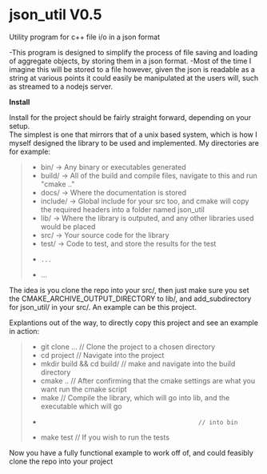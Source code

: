 # json_util V0.5
Utility program for c++ file i/o in a json format


-This program is designed to simplify the process of file saving and loading
of aggregate objects, by storing them in a json format.
-Most of the time I imagine this will be stored to a file however, given the json
is readable as a string at various points it could easily be manipulated at the users
will, such as streamed to a nodejs server.


<b>Install</b>


Install for the project should be fairly straight forward, depending on your setup.  
The simplest is one that mirrors that of a unix based system, which is how I myself
designed the library to be used and implemented.  My directories are for example:
> *	bin/				 -> Any binary or executables generated
> *	build/			   	-> All of the build and compile files, navigate to this and run "cmake .."
> *	docs/				-> Where the documentation is stored
> *	include/		   -> Global include for your src too, and cmake will copy the required headers 
>									into a folder named json_util
> * lib/				    -> Where the library is outputed, and any other libraries used would be placed
> * src/				   -> Your source code for the library
> * test/				   -> Code to test, and store the results for the test
> * 	...
> * ...


The idea is you clone the repo into your src/, then just make sure you set the 
CMAKE_ARCHIVE_OUTPUT_DIRECTORY to lib/, and add_subdirectory for json_util/ in your src/.
An example can be this project.


Explantions out of the way, to directly copy this project and see an example in action:
> * git clone ...							  // Clone the project to a chosen directory
> * cd project								// Navigate into the project
> * mkdir build && cd build/	// make and navigate into the build directory
> * cmake ..								 // After confirming that the cmake settings are what you want run the cmake script
> * make									  // Compile the library, which will go into lib, and the executable which will go
> * 												// into bin
> * make test							   // If you wish to run the tests


Now you have a fully functional example to work off of, and could feasibly clone the repo into your project
